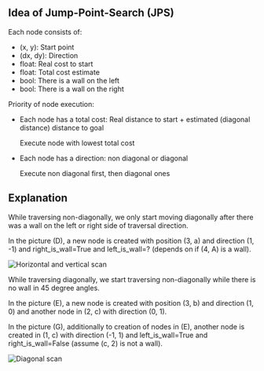 ## Idea of Jump-Point-Search (JPS)

Each node consists of:
- (x, y): Start point
- (dx, dy): Direction
- float: Real cost to start
- float: Total cost estimate
- bool: There is a wall on the left
- bool: There is a wall on the right

Priority of node execution:

-
    Each node has a total cost: Real distance to start + estimated (diagonal distance) distance to goal
    
    Execute node with lowest total cost
    
- 
    Each node has a direction: non diagonal or diagonal
    
    Execute non diagonal first, then diagonal ones

## Explanation

While traversing non-diagonally, we only start moving diagonally after there was a wall on the left or right side of traversal direction.

In the picture (D), a new node is created with position (3, a) and direction (1, -1) and right_is_wall=True and left_is_wall=? (depends on if (4, A) is a wall).

![Horizontal and vertical scan](https://uploads.gamedev.net/monthly_10_2015/ccs-231493-0-42311400-1445766300.png)

While traversing diagonally, we start traversing non-diagonally while there is no wall in 45 degree angles.

In the picture (E), a new node is created with position (3, b) and direction (1, 0) and another node in (2, c) with direction (0, 1).

In the picture (G), additionally to creation of nodes in (E), another node is created in (1, c) with direction (-1, 1) and left_is_wall=True and right_is_wall=False (assume (c, 2) is not a wall).

![Diagonal scan](https://uploads.gamedev.net/monthly_10_2015/ccs-231493-0-79392600-1445766667.png)

